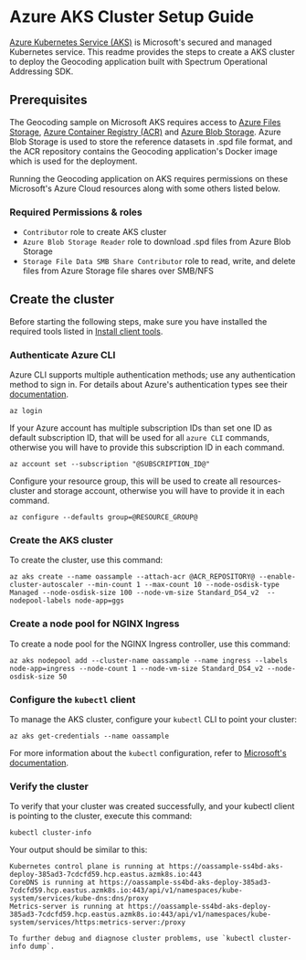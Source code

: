 # Azure AKS Cluster Setup Guide

[Azure Kubernetes Service (AKS)](https://azure.microsoft.com/en-in/services/kubernetes-service/) is Microsoft's secured and managed Kubernetes service. This readme provides the steps to create a AKS cluster to deploy the Geocoding application built with Spectrum Operational Addressing SDK. 

## Prerequisites
The Geocoding sample on Microsoft AKS requires access to [Azure Files Storage](https://azure.microsoft.com/en-in/services/storage/files/), [Azure Container Registry (ACR)](https://azure.microsoft.com/en-us/services/container-registry/) and [Azure Blob Storage](https://azure.microsoft.com/en-in/services/storage/blobs/). Azure Blob Storage is used to store the reference datasets in .spd file format, and the ACR repository contains the Geocoding application's Docker image which is used for the deployment. 

Running the Geocoding application on AKS requires permissions on these Microsoft's Azure Cloud resources along with some others listed below.

### Required Permissions & roles
 - `Contributor` role to create AKS cluster
 - `Azure Blob Storage Reader`  role to download .spd files from Azure Blob Storage
 - `Storage File Data SMB Share Contributor` role to read, write, and delete files from Azure Storage file shares over SMB/NFS

## Create the cluster
Before starting the following steps, make sure you have installed the required tools listed in [Install client tools](../../README.md).	

### Authenticate Azure CLI

Azure CLI supports multiple authentication methods; use any authentication method to sign in. For details about Azure's authentication types see their [documentation](https://docs.microsoft.com/en-us/cli/azure/authenticate-azure-cli).

``` 
az login 
``` 

If your Azure account has multiple subscription IDs than set one ID as default subscription ID, that will be used for all `azure CLI` commands, otherwise you will have to provide this subscription ID in each command.
```
az account set --subscription "@SUBSCRIPTION_ID@"
```
Configure your resource group, this will be used to create all resources- cluster and storage account, otherwise you will have to provide it in each command.
```
az configure --defaults group=@RESOURCE_GROUP@
```
### Create the AKS cluster
To create the cluster, use this command:   
``` 
az aks create --name oassample --attach-acr @ACR_REPOSITORY@ --enable-cluster-autoscaler --min-count 1 --max-count 10 --node-osdisk-type Managed --node-osdisk-size 100 --node-vm-size Standard_DS4_v2  --nodepool-labels node-app=ggs 
```  
  
### Create a node pool for NGINX Ingress
To create a node pool for the NGINX Ingress controller, use this command:
``` 
az aks nodepool add --cluster-name oassample --name ingress --labels node-app=ingress --node-count 1 --node-vm-size Standard_DS4_v2 --node-osdisk-size 50
``` 

### Configure the `kubectl` client 
To manage the AKS cluster, configure your `kubectl` CLI  to point your cluster:
```
az aks get-credentials --name oassample
``` 
For more information about the `kubectl` configuration, refer to [Microsoft's documentation](https://docs.microsoft.com/en-us/azure/aks/kubernetes-walkthrough).

### Verify the cluster 
To verify that your cluster was created successfully, and your kubectl client is pointing to the cluster, execute this command:

```
kubectl cluster-info
```
Your output should be similar to this:
```
Kubernetes control plane is running at https://oassample-ss4bd-aks-deploy-385ad3-7cdcfd59.hcp.eastus.azmk8s.io:443
CoreDNS is running at https://oassample-ss4bd-aks-deploy-385ad3-7cdcfd59.hcp.eastus.azmk8s.io:443/api/v1/namespaces/kube-system/services/kube-dns:dns/proxy
Metrics-server is running at https://oassample-ss4bd-aks-deploy-385ad3-7cdcfd59.hcp.eastus.azmk8s.io:443/api/v1/namespaces/kube-system/services/https:metrics-server:/proxy 

To further debug and diagnose cluster problems, use `kubectl cluster-info dump`.
``` 

